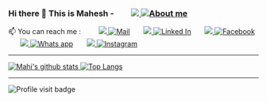 ### Hi there 👋 This is Mahesh -  &nbsp; &nbsp; &nbsp;  &nbsp; [<img src="https://avatars3.githubusercontent.com/pawar-mahesh?v=2&s=48"/> ![About me](https://img.shields.io/badge/About_Me-orange)](https://pawar-mahesh.github.io/)

📫 You can reach me : &nbsp; &nbsp; &nbsp;  &nbsp; [<img src="https://img.icons8.com/fluent/25/000000/gmail.png"/> ![Mail](https://img.shields.io/badge/Mail-red)](mailto:pawar.mahesh2345@gmail.com) &nbsp; &nbsp; &nbsp; [<img src="https://img.icons8.com/color/25/000000/linkedin.png"/> ![Linked In](https://img.shields.io/badge/Linked_In-blue)](https://www.linkedin.com/in/maheshpawar14) &nbsp; &nbsp; &nbsp; [<img src="https://img.icons8.com/fluent/25/000000/facebook-new.png"/> ![Facebook](https://img.shields.io/badge/Facebook-blue)](https://www.facebook.com/mahi.pawar.14) &nbsp; &nbsp; &nbsp; [<img src="https://img.icons8.com/color/25/000000/whatsapp.png"/> ![Whats app](https://img.shields.io/badge/Whats_app-brightgreen)](https://api.whatsapp.com/send?phone=918055580245&text=&source=&data=) &nbsp; &nbsp; &nbsp; [<img src="https://img.icons8.com/cute-clipart/25/000000/instagram-new.png"/> ![Instagram](https://img.shields.io/badge/Instagram-ff69b4)](https://www.instagram.com/mahesh.pawar_)

---
<!--
**pawar-mahesh/pawar-mahesh** is a ✨ _special_ ✨ repository because its `README.md` (this file) appears on your GitHub profile.

Here are some ideas to get you started:

- 🔭 I’m currently working on ...
- 🌱 I’m currently learning ...
- 👯 I’m looking to collaborate on ...
- 🤔 I’m looking for help with ...
- 💬 Ask me about ...
- 📫 How to reach me: ...
- 😄 Pronouns: ...
- ⚡ Fun fact: ...
-->

[![Mahi's github stats](https://github-readme-stats.vercel.app/api?username=pawar-mahesh&theme=great-gatsby&show_icons=true&count_private=true&hide_border=true&include_all_commits=true)
![Top Langs](https://github-readme-stats.vercel.app/api/top-langs/?username=pawar-mahesh&theme=great-gatsby&layout=compact&hide_border=true)](https://github.com/pawar-mahesh)

---

![Profile visit badge](https://komarev.com/ghpvc/?username=pawar-mahesh&style=flat-square)
